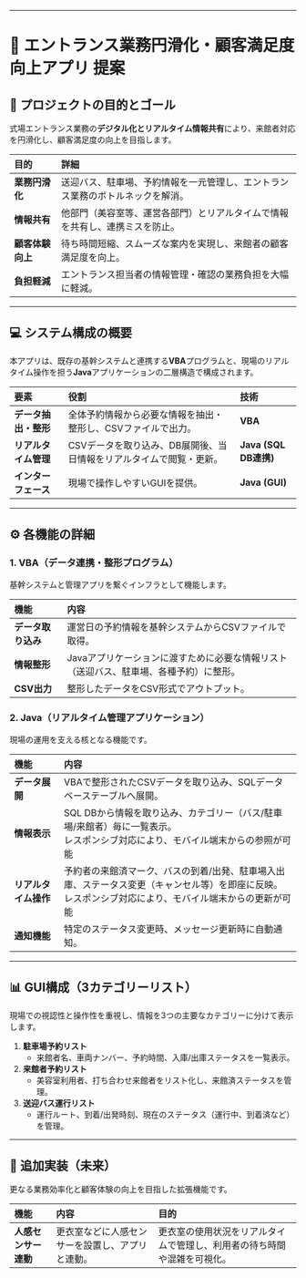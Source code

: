 

---

# 💒 エントランス業務円滑化・顧客満足度向上アプリ 提案

## 🎯 プロジェクトの目的とゴール

式場エントランス業務の**デジタル化とリアルタイム情報共有**により、来館者対応を円滑化し、顧客満足度の向上を目指します。

| 目的 | 詳細 |
| :--- | :--- |
| **業務円滑化** | 送迎バス、駐車場、予約情報を一元管理し、エントランス業務のボトルネックを解消。 |
| **情報共有** | 他部門（美容室等、運営各部門）とリアルタイムで情報を共有し、連携ミスを防止。 |
| **顧客体験向上** | 待ち時間短縮、スムーズな案内を実現し、来館者の顧客満足度を向上。 |
| **負担軽減** | エントランス担当者の情報管理・確認の業務負担を大幅に軽減。 |

---

## 💻 システム構成の概要

本アプリは、既存の基幹システムと連携する**VBA**プログラムと、現場のリアルタイム操作を担う**Java**アプリケーションの二層構造で構成されます。

| 要素 | 役割 | 技術 |
| :--- | :--- | :--- |
| **データ抽出・整形** | 全体予約情報から必要な情報を抽出・整形し、CSVファイルで出力。 | **VBA** |
| **リアルタイム管理** | CSVデータを取り込み、DB展開後、当日情報をリアルタイムで閲覧・更新。 | **Java (SQL DB連携)** |
| **インターフェース** | 現場で操作しやすいGUIを提供。 | **Java (GUI)** |

---

## ⚙️ 各機能の詳細

### 1. VBA（データ連携・整形プログラム）

基幹システムと管理アプリを繋ぐインフラとして機能します。

| 機能 | 内容 |
| :--- | :--- |
| **データ取り込み** | 運営日の予約情報を基幹システムからCSVファイルで取得。 |
| **情報整形** | Javaアプリケーションに渡すために必要な情報リスト（送迎バス、駐車場、各種予約）に整形。 |
| **CSV出力** | 整形したデータをCSV形式でアウトプット。 |

### 2. Java（リアルタイム管理アプリケーション）

現場の運用を支える核となる機能です。

| 機能 | 内容 |
| :--- | :--- |
| **データ展開** | VBAで整形されたCSVデータを取り込み、SQLデータベーステーブルへ展開。 |
| **情報表示** | SQL DBから情報を取り込み、カテゴリー（バス/駐車場/来館者）毎に一覧表示。<br>レスポンシブ対応により、モバイル端末からの参照が可能 |
| **リアルタイム操作** | 予約者の来館済マーク、バスの到着/出発、駐車場入出庫、ステータス変更（キャンセル等）を即座に反映。<br>レスポンシブ対応により、モバイル端末からの更新が可能 |
| **通知機能** | 特定のステータス変更時、メッセージ更新時に自動通知。 |

---

## 📊 GUI構成（3カテゴリーリスト）

現場での視認性と操作性を重視し、情報を3つの主要なカテゴリーに分けて表示します。

1.  **駐車場予約リスト**
    * 来館者名、車両ナンバー、予約時間、入庫/出庫ステータスを一覧表示。
2.  **来館者予約リスト**
    * 美容室利用者、打ち合わせ来館者をリスト化し、来館済ステータスを管理。
3.  **送迎バス運行リスト**
    * 運行ルート、到着/出発時刻、現在のステータス（運行中、到着済など）を管理。

---

## 🔮 追加実装（未来）

更なる業務効率化と顧客体験の向上を目指した拡張機能です。

| 機能 | 内容 | 目的 |
| :--- | :--- | :--- |
| **人感センサー連動** | 更衣室などに人感センサーを設置し、アプリと連動。 | 更衣室の使用状況をリアルタイムで管理し、利用者の待ち時間や混雑を可視化。 |
